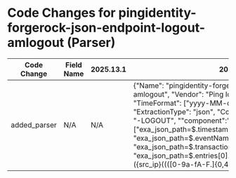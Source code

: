 # Code Changes for pingidentity-forgerock-json-endpoint-logout-amlogout (Parser)

| Code Change | Field Name | 2025.13.1 | 2025.14.1 |
|-------------|------------|-----------|------------|
| added_parser | N/A | N/A | {"Name": "pingidentity-forgerock-json-endpoint-logout-amlogout", "Vendor": "Ping Identity", "Product": "ForgeRock", "TimeFormat": ["yyyy-MM-dd'T'HH:mm:ss.SSSZ"], "ExtractionType": "json", "Conditions": ["\"eventName\":\"AM-", "-LOGOUT", "\"component\":\"Authentication\""], "Fields": ["exa_json_path=$.timestamp,exa_field_name=time", "exa_json_path=$.eventName,exa_field_name=event_name", "exa_json_path=$.transactionId,exa_field_name=message_id", "exa_json_path=$.entries[0].info.ipAddress,exa_regex=({src_ip}((([0-9a-fA-F.]{0,4}):{1,2}){1,7}([0-9a-fA-F]){0,4})|(((25[0-5]|(2[0-4]|1\d|[0-9]|)\d)\.?\b){4}))(:({src_port}\d+))?", "exa_json_path=$.realm,exa_field_name=realm", "exa_json_path=$.component,exa_field_name=category", "exa_json_path=$.principal[0],exa_field_name=additional_info", "exa_json_path=$.entries[0].info,exa_field_name=description", "exa_json_path=$.userId,exa_field_name=user_id", "exa_json_path=$.userId,exa_regex=id=({user}[\w\.\-\!\#\^\~]{1,40}\$?),ou=user,o=({group_name}[^,]+),ou=services,dc=({domain}[^,]+),"], "ParserVersion": "v1.0.0"} |